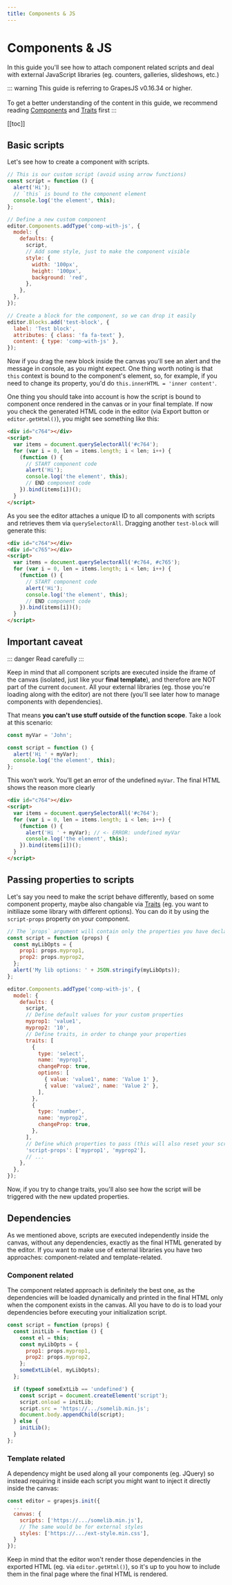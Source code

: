 ```yaml
---
title: Components & JS
---
```


# Components & JS

In this guide you'll see how to attach component related scripts and deal with external JavaScript libraries (eg. counters, galleries, slideshows, etc.)

::: warning
This guide is referring to GrapesJS v0.16.34 or higher.<br><br>
To get a better understanding of the content in this guide, we recommend reading [Components](Components.html) and [Traits] first
:::

[[toc]]

## Basic scripts

Let's see how to create a component with scripts.

```js
// This is our custom script (avoid using arrow functions)
const script = function () {
  alert('Hi');
  // `this` is bound to the component element
  console.log('the element', this);
};

// Define a new custom component
editor.Components.addType('comp-with-js', {
  model: {
    defaults: {
      script,
      // Add some style, just to make the component visible
      style: {
        width: '100px',
        height: '100px',
        background: 'red',
      },
    },
  },
});

// Create a block for the component, so we can drop it easily
editor.Blocks.add('test-block', {
  label: 'Test block',
  attributes: { class: 'fa fa-text' },
  content: { type: 'comp-with-js' },
});
```

Now if you drag the new block inside the canvas you'll see an alert and the message in console, as you might expect.
One thing worth noting is that `this` context is bound to the component's element, so, for example, if you need to change its property, you'd do `this.innerHTML = 'inner content'`.

One thing you should take into account is how the script is bound to component once rendered in the canvas or in your final template. If now you check the generated HTML code in the editor (via Export button or `editor.getHtml()`), you might see something like this:

```html
<div id="c764"></div>
<script>
  var items = document.querySelectorAll('#c764');
  for (var i = 0, len = items.length; i < len; i++) {
    (function () {
      // START component code
      alert('Hi');
      console.log('the element', this);
      // END component code
    }).bind(items[i])();
  }
</script>
```

As you see the editor attaches a unique ID to all components with scripts and retrieves them via `querySelectorAll`. Dragging another `test-block` will generate this:

```html
<div id="c764"></div>
<div id="c765"></div>
<script>
  var items = document.querySelectorAll('#c764, #c765');
  for (var i = 0, len = items.length; i < len; i++) {
    (function () {
      // START component code
      alert('Hi');
      console.log('the element', this);
      // END component code
    }).bind(items[i])();
  }
</script>
```

## Important caveat

::: danger
Read carefully
:::

Keep in mind that all component scripts are executed inside the iframe of the canvas (isolated, just like your **final template**), and therefore are NOT part of the current `document`. All your external libraries (eg. those you're loading along with the editor) are not there (you'll see later how to manage components with dependencies).

That means **you can't use stuff outside of the function scope**. Take a look at this scenario:

```js
const myVar = 'John';

const script = function () {
  alert('Hi ' + myVar);
  console.log('the element', this);
};
```

This won't work. You'll get an error of the undefined `myVar`. The final HTML shows the reason more clearly

```html
<div id="c764"></div>
<script>
  var items = document.querySelectorAll('#c764');
  for (var i = 0, len = items.length; i < len; i++) {
    (function () {
      alert('Hi ' + myVar); // <- ERROR: undefined myVar
      console.log('the element', this);
    }).bind(items[i])();
  }
</script>
```

## Passing properties to scripts

Let's say you need to make the script behave differently, based on some component property, maybe also changable via [Traits] (eg. you want to initiliaze some library with different options).
You can do it by using the `script-props` property on your component.

```js
// The `props` argument will contain only the properties you have declared in `script-props`
const script = function (props) {
  const myLibOpts = {
    prop1: props.myprop1,
    prop2: props.myprop2,
  };
  alert('My lib options: ' + JSON.stringify(myLibOpts));
};

editor.Components.addType('comp-with-js', {
  model: {
    defaults: {
      script,
      // Define default values for your custom properties
      myprop1: 'value1',
      myprop2: '10',
      // Define traits, in order to change your properties
      traits: [
        {
          type: 'select',
          name: 'myprop1',
          changeProp: true,
          options: [
            { value: 'value1', name: 'Value 1' },
            { value: 'value2', name: 'Value 2' },
          ],
        },
        {
          type: 'number',
          name: 'myprop2',
          changeProp: true,
        },
      ],
      // Define which properties to pass (this will also reset your script on their changes)
      'script-props': ['myprop1', 'myprop2'],
      // ...
    },
  },
});
```

Now, if you try to change traits, you'll also see how the script will be triggered with the new updated properties.

## Dependencies

As we mentioned above, scripts are executed independently inside the canvas, without any dependencies, exactly as the final HTML generated by the editor.
If you want to make use of external libraries you have two approaches: component-related and template-related.

### Component related

The component related approach is definitely the best one, as the dependencies will be loaded dynamically and printed in the final HTML only when the component exists in the canvas.
All you have to do is to load your dependencies before executing your initialization script.

```js
const script = function (props) {
  const initLib = function () {
    const el = this;
    const myLibOpts = {
      prop1: props.myprop1,
      prop2: props.myprop2,
    };
    someExtLib(el, myLibOpts);
  };

  if (typeof someExtLib == 'undefined') {
    const script = document.createElement('script');
    script.onload = initLib;
    script.src = 'https://.../somelib.min.js';
    document.body.appendChild(script);
  } else {
    initLib();
  }
};
```

### Template related

A dependency might be used along all your components (eg. JQuery) so instead requiring it inside each script you might want to inject it directly inside the canvas:

```js
const editor = grapesjs.init({
  ...
  canvas: {
    scripts: ['https://.../somelib.min.js'],
    // The same would be for external styles
    styles: ['https://.../ext-style.min.css'],
  }
});
```

Keep in mind that the editor won't render those dependencies in the exported HTML (eg. via `editor.getHtml()`), so it's up to you how to include them in the final page where the final HTML is rendered.

[Traits]: Traits.html
